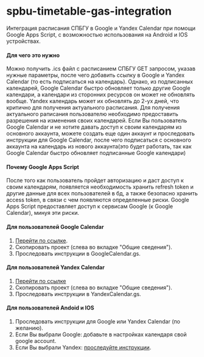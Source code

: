 # spbu-timetable-gas-integration
Интеграция расписания СПБГУ в Google и Yandex Calendar при помощи Google Apps Script, с возможностью использования на Android и IOS устройствах.

#### Для чего это нужно
Можно получить .ics файл с расписанием СПБГУ GET запросом, указав нужные параметры, после чего добавить ссылку в Google и Yandex Calendar (то есть подписаться на календарь). Однако, из подписанных календарей, Google Calendar быстро обновляет только другие Google календари, а календари из сторонних ресурсов он может не обновлять вообще. Yandex календарь может их обновлять до 2-ух дней, что критично для получения актуального расписания. Для получения актуального раписания пользователю необходимо предоставить разрешения на изменения своих календарей. Если Вы пользователь Google Calendar и не хотите давать доступ к своим календарям из основного аккаунта, можете создать еще один аккаунт и проследовать инструкции для Google Calendar, после чего подписаться с основного аккаунта на календарь из нового аккаунта(это будет работать, так как Google Calendar быстро обновляет подписанные Google календари)

#### Почему Google Apps Script
После того как пользователь пройдет авторизацию и даст доступ к своим календарям, появляется необходимость хранить refresh token и другие данные для всех пользователей в бд, а также безопасно хранить access token, в связи с чем появляются определенные риски. Google Apps Script предоставляет доступ к сервисам Google (к Google Calendar), минуя эти риски.

#### Для пользователей Google Calendar
1. [Перейти по ссылке](https://script.google.com/d/1Vos3LjIA47jzbv6A6SKkvc-N-Us-_iWMWJvrRUEBI7wfXhjC-J7Wt5sS/edit?usp=sharing).
2. Скопировать проект (слева во вкладке "Общие сведения").
3. Проследовать инструкции в GoogleCalendar.gs.

#### Для пользователей Yandex Calendar
1. [Перейти по ссылке](https://script.google.com/d/1sHXpwgmHZTU2e77Le349Sfx5GCYWBMDQH8OegJXsLu49PeIZIJemXNb0/edit?usp=sharing)
2. Скопировать проект (слева во вкладке "Общие сведения").
3. Проследовать инструкции в YandexCalendar.gs.

#### Для пользователей Andoid и IOS
1. Проследовать инструкции для Google или Yandex Calendar (по желанию).
2. Если Вы выбрали Google:  добавьте в настройках календаря свой google account.
3. Если Вы выбрали Yandex: [проследуйте инструкции](https://yandex.ru/support/calendar/common/sync/sync-mobile.html).
